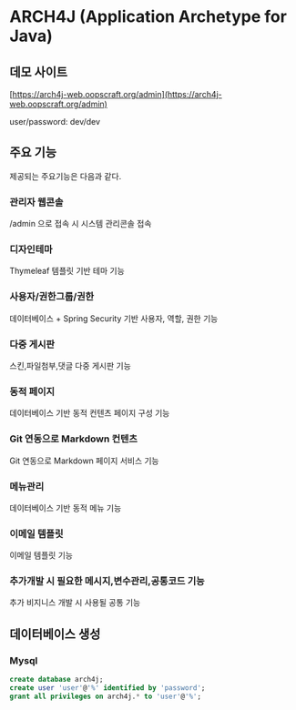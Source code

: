# ARCH4J (Application Archetype for Java) 

## 데모 사이트

[https://arch4j-web.oopscraft.org/admin](https://arch4j-web.oopscraft.org/admin)

user/password: dev/dev

## 주요 기능

제공되는 주요기능은 다음과 같다.

### 관리자 웹콘솔

/admin 으로 접속 시 시스템 관리콘솔 접속

### 디자인테마

Thymeleaf 템플릿 기반 테마 기능

### 사용자/권한그룹/권한

데이터베이스 + Spring Security 기반 사용자, 역할, 권한 기능

### 다중 게시판

스킨,파일첨부,댓글 다중 게시판 기능

### 동적 페이지

데이터베이스 기반 동적 컨텐츠 페이지 구성 기능

### Git 연동으로 Markdown 컨텐츠

Git 연동으로 Markdown 페이지 서비스 기능

### 메뉴관리

데이터베이스 기반 동적 메뉴 기능

### 이메일 템플릿 

이메일 템플릿 기능

### 추가개발 시 필요한 메시지,변수관리,공통코드 기능

추가 비지니스 개발 시 사용될 공통 기능


## 데이터베이스 생성 

### Mysql
```sql
create database arch4j;
create user 'user'@'%' identified by 'password';
grant all privileges on arch4j.* to 'user'@'%';
```


